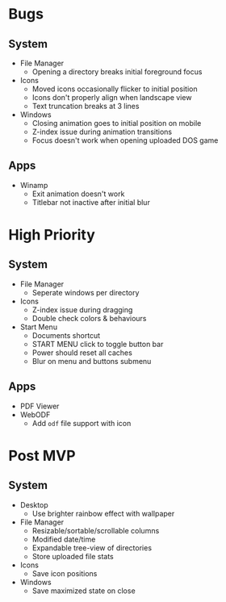 # Bugs

## System

- File Manager
  - Opening a directory breaks initial foreground focus
- Icons
  - Moved icons occasionally flicker to initial position
  - Icons don't properly align when landscape view
  - Text truncation breaks at 3 lines
- Windows
  - Closing animation goes to initial position on mobile
  - Z-index issue during animation transitions
  - Focus doesn't work when opening uploaded DOS game

## Apps

- Winamp
  - Exit animation doesn't work
  - Titlebar not inactive after initial blur

# High Priority

## System

- File Manager
  - Seperate windows per directory
- Icons
  - Z-index issue during dragging
  - Double check colors & behaviours
- Start Menu
  - Documents shortcut
  - START MENU click to toggle button bar
  - Power should reset all caches
  - Blur on menu and buttons submenu

## Apps

- PDF Viewer
- WebODF
  - Add `odf` file support with icon

# Post MVP

## System

- Desktop
  - Use brighter rainbow effect with wallpaper
- File Manager
  - Resizable/sortable/scrollable columns
  - Modified date/time
  - Expandable tree-view of directories
  - Store uploaded file stats
- Icons
  - Save icon positions
- Windows
  - Save maximized state on close
